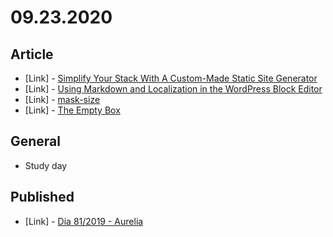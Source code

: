 # 09.23.2020

## Article

- \[Link\] - [Simplify Your Stack With A Custom-Made Static Site Generator](https://www.smashingmagazine.com/2020/09/stack-custom-made-static-site-generator/)
- \[Link\] - [Using Markdown and Localization in the WordPress Block Editor](https://css-tricks.com/using-markdown-and-localization-in-the-wordpress-block-editor/)
- \[Link\] - [mask-size](https://css-tricks.com/almanac/properties/m/mask-size/)
- \[Link\] - [The Empty Box](https://css-tricks.com/the-empty-box/)

## General

- Study day

## Published

- \[Link\] - [Dia 81/2019 - Aurelia](https://nerdcalistenico.com.br/hemersonvianna/artigos/daysofcode/2019/dia-81-aurelia/)
